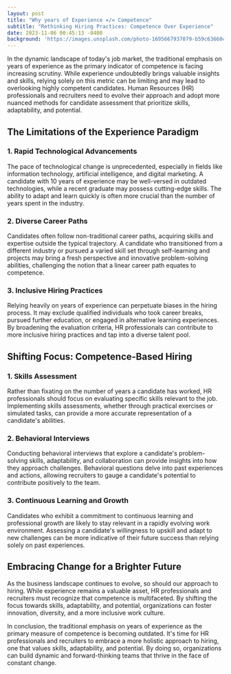 ```yaml
---
layout: post
title: "Why years of Experience =/= Competence"
subtitle: "Rethinking Hiring Practices: Competence Over Experience"
date: 2023-11-06 00:45:13 -0400
background: 'https://images.unsplash.com/photo-1695667937079-b59c63660cfc?q=80&w=1887&auto=format&fit=crop&ixlib=rb-4.0.3&ixid=M3wxMjA3fDB8MHxwaG90by1wYWdlfHx8fGVufDB8fHx8fA%3D%3D'
---
```


In the dynamic landscape of today's job market, the traditional emphasis on years of experience as the primary indicator of competence is facing increasing scrutiny. While experience undoubtedly brings valuable insights and skills, relying solely on this metric can be limiting and may lead to overlooking highly competent candidates. Human Resources (HR) professionals and recruiters need to evolve their approach and adopt more nuanced methods for candidate assessment that prioritize skills, adaptability, and potential.

## The Limitations of the Experience Paradigm

### 1. Rapid Technological Advancements
The pace of technological change is unprecedented, especially in fields like information technology, artificial intelligence, and digital marketing. A candidate with 10 years of experience may be well-versed in outdated technologies, while a recent graduate may possess cutting-edge skills. The ability to adapt and learn quickly is often more crucial than the number of years spent in the industry.

### 2. Diverse Career Paths
Candidates often follow non-traditional career paths, acquiring skills and expertise outside the typical trajectory. A candidate who transitioned from a different industry or pursued a varied skill set through self-learning and projects may bring a fresh perspective and innovative problem-solving abilities, challenging the notion that a linear career path equates to competence.

### 3. Inclusive Hiring Practices
Relying heavily on years of experience can perpetuate biases in the hiring process. It may exclude qualified individuals who took career breaks, pursued further education, or engaged in alternative learning experiences. By broadening the evaluation criteria, HR professionals can contribute to more inclusive hiring practices and tap into a diverse talent pool.

## Shifting Focus: Competence-Based Hiring

### 1. Skills Assessment
Rather than fixating on the number of years a candidate has worked, HR professionals should focus on evaluating specific skills relevant to the job. Implementing skills assessments, whether through practical exercises or simulated tasks, can provide a more accurate representation of a candidate's abilities.

### 2. Behavioral Interviews
Conducting behavioral interviews that explore a candidate's problem-solving skills, adaptability, and collaboration can provide insights into how they approach challenges. Behavioral questions delve into past experiences and actions, allowing recruiters to gauge a candidate's potential to contribute positively to the team.

### 3. Continuous Learning and Growth
Candidates who exhibit a commitment to continuous learning and professional growth are likely to stay relevant in a rapidly evolving work environment. Assessing a candidate's willingness to upskill and adapt to new challenges can be more indicative of their future success than relying solely on past experiences.

## Embracing Change for a Brighter Future

As the business landscape continues to evolve, so should our approach to hiring. While experience remains a valuable asset, HR professionals and recruiters must recognize that competence is multifaceted. By shifting the focus towards skills, adaptability, and potential, organizations can foster innovation, diversity, and a more inclusive work culture.

In conclusion, the traditional emphasis on years of experience as the primary measure of competence is becoming outdated. It's time for HR professionals and recruiters to embrace a more holistic approach to hiring, one that values skills, adaptability, and potential. By doing so, organizations can build dynamic and forward-thinking teams that thrive in the face of constant change.
